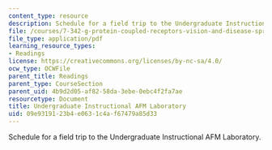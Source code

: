 ```yaml
---
content_type: resource
description: Schedule for a field trip to the Undergraduate Instructional AFM Laboratory.
file: /courses/7-342-g-protein-coupled-receptors-vision-and-disease-spring-2007/09e9319123b4e0631c4af67479a85d33_7342_afmlab.pdf
file_type: application/pdf
learning_resource_types:
- Readings
license: https://creativecommons.org/licenses/by-nc-sa/4.0/
ocw_type: OCWFile
parent_title: Readings
parent_type: CourseSection
parent_uid: 4b9d2d05-af82-58da-3ebe-0ebc4f2fa7ae
resourcetype: Document
title: Undergraduate Instructional AFM Laboratory
uid: 09e93191-23b4-e063-1c4a-f67479a85d33
---
```

Schedule for a field trip to the Undergraduate Instructional AFM Laboratory.
